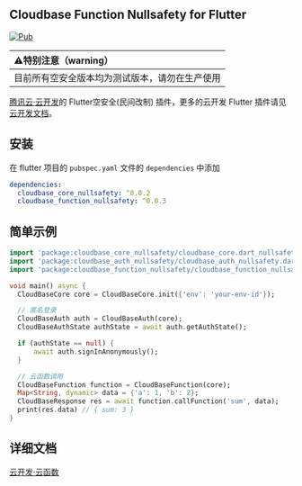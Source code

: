 ## Cloudbase Function Nullsafety for Flutter

[![Pub](https://img.shields.io/pub/v/cloudbase_function_nullsafety)]()

| :warning:特别注意（warning）                   |
| :--------------------------------------------- |
| 目前所有空安全版本均为测试版本，请勿在生产使用 |

[腾讯云·云开发](https://www.cloudbase.net/)的 Flutter空安全(民间改制) 插件，更多的云开发 Flutter 插件请见[云开发文档](https://docs.cloudbase.net/api-reference/flutter/install.html)。

## 安装

在 flutter 项目的 `pubspec.yaml` 文件的 `dependencies` 中添加

```yaml
dependencies:
  cloudbase_core_nullsafety: ^0.0.2
  cloudbase_function_nullsafety: ^0.0.3
```

## 简单示例

```dart
import 'package:cloudbase_core_nullsafety/cloudbase_core.dart_nullsafety';
import 'package:cloudbase_auth_nullsafety/cloudbase_auth_nullsafety.dart';
import 'package:cloudbase_function_nullsafety/cloudbase_function_nullsafety.dart';

void main() async {
  CloudBaseCore core = CloudBaseCore.init({'env': 'your-env-id'});

  // 匿名登录
  CloudBaseAuth auth = CloudBaseAuth(core);
  CloudBaseAuthState authState = await auth.getAuthState();

  if (authState == null) {
      await auth.signInAnonymously();
  }

  // 云函数调用
  CloudBaseFunction function = CloudBaseFunction(core);
  Map<String, dynamic> data = {'a': 1, 'b': 2};
  CloudBaseResponse res = await function.callFunction('sum', data);
  print(res.data) // { sum: 3 }
}
```

## 详细文档

[云开发·云函数](https://docs.cloudbase.net/api-reference/flutter/functions.html)

